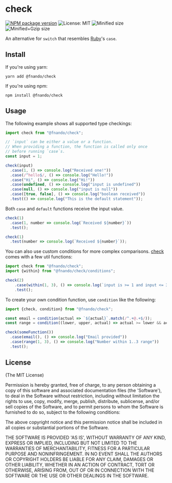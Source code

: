 # check

[![NPM package version](https://img.shields.io/npm/v/@fnando/check.svg)](https://www.npmjs.com/package/@fnando/check)
![License: MIT](https://img.shields.io/npm/l/@fnando/check.svg)
![Minified size](http://img.badgesize.io/fnando/check/master/dist/check.web.js.svg?label=min+size)
![Minified+Gzip size](http://img.badgesize.io/fnando/check/master/dist/check.web.js.svg?compression=gzip&label=min%2Bgzip+size)

An alternative for `switch` that resembles [Ruby](https://ruby-lang.org)'s `case`.

## Install

If you're using yarn:

    yarn add @fnando/check

If you're using npm:

    npm install @fnando/check

## Usage

The following example shows all supported type checkings:

```js
import check from "@fnando/check";

// `input` can be either a value or a function.
// When providing a function, the function is called only once
// before running `case`s.
const input = 1;

check(input)
  .case(1, () => console.log("Received one!"))
  .case(/^hello$/, () => console.log("Hello!"))
  .case("Hi", () => console.log("Hi!"))
  .case(undefined, () => console.log("input is undefined"))
  .case(null, () => console.log("input is null"))
  .case([true, false], () => console.log("boolean received"))
  .test(() => console.log("This is the default statement"));
```

Both `case` and `default` functions receive the input value.

```js
check(1)
  .case(1, number => console.log(`Received ${number}`))
  .test();

check(1)
  .test(number => console.log(`Received ${number}`));
```

You can also use custom conditions for more complex comparisons. [check](https://github.com/fnando/check) comes with a few util functions:

```js
import check from "@fnando/check";
import {within} from "@fnando/check/conditions";

check(2)
    .case(within(1, 3), () => console.log(`input is >= 1 and input <= 3`))
    .test();
```

To create your own condition function, use `condition` like the following:

```js
import {check, condition} from "@fnando/check";

const email = condition(actual => `${actual}`.match(/^.+@.+$/));
const range = condition((lower, upper, actual) => actual >= lower && actual <= upper);

check(someFunction())
  .case(email(), () => console.log("Email provided"))
  .case(range(1, 3), () => console.log("Number within 1..3 range"))
  .test();
```

## License

(The MIT License)

Permission is hereby granted, free of charge, to any person obtaining
a copy of this software and associated documentation files (the
'Software'), to deal in the Software without restriction, including
without limitation the rights to use, copy, modify, merge, publish,
distribute, sublicense, and/or sell copies of the Software, and to
permit persons to whom the Software is furnished to do so, subject to
the following conditions:

The above copyright notice and this permission notice shall be
included in all copies or substantial portions of the Software.

THE SOFTWARE IS PROVIDED 'AS IS', WITHOUT WARRANTY OF ANY KIND,
EXPRESS OR IMPLIED, INCLUDING BUT NOT LIMITED TO THE WARRANTIES OF
MERCHANTABILITY, FITNESS FOR A PARTICULAR PURPOSE AND NONINFRINGEMENT.
IN NO EVENT SHALL THE AUTHORS OR COPYRIGHT HOLDERS BE LIABLE FOR ANY
CLAIM, DAMAGES OR OTHER LIABILITY, WHETHER IN AN ACTION OF CONTRACT,
TORT OR OTHERWISE, ARISING FROM, OUT OF OR IN CONNECTION WITH THE
SOFTWARE OR THE USE OR OTHER DEALINGS IN THE SOFTWARE.
